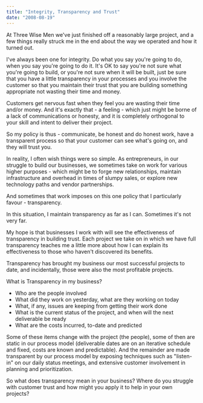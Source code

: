 ```yaml
---
title: "Integrity, Transparency and Trust"
date: "2008-08-19"
---
```


At Three Wise Men we've just finished off a reasonably large project, and a few things really struck me in the end about the way we operated and how it turned out.

I've always been one for integrity. Do what you say you're going to do, when you say you're going to do it. It's OK to say you're not sure what you're going to build, or you're not sure when it will be built, just be sure that you have a little transparency in your processes and you involve the customer so that you maintain their trust that you are building something appropriate not wasting their time and money.

Customers get nervous fast when they feel you are wasting their time and/or money. And it's exactly that - a feeling - which just might be borne of a lack of communications or honesty, and it is completely orthogonal to your skill and intent to deliver their project.

So my policy is thus - communicate, be honest and do honest work, have a transparent process so that your customer can see what's going on, and they will trust you.

In reality, I often wish things were so simple. As entrepreneurs, in our struggle to build our businesses, we sometimes take on work for various higher purposes - which might be to forge new relationships, maintain infrastructure and overhead in times of slumpy sales, or explore new technology paths and vendor partnerships.

And sometimes that work imposes on this one policy that I particularly favour - transparency.

In this situation, I maintain transparency as far as I can. Sometimes it's not very far.

My hope is that businesses I work with will see the effectiveness of transparency in building trust. Each project we take on in which we have full transparency teaches me a little more about how I can explain its effectiveness to those who haven't discovered its benefits.

Transparency has brought my business our most successful projects to date, and incidentally, those were also the most profitable projects.

What is Transparency in my business?

- Who are the people involved
- What did they work on yesterday, what are they working on today
- What, if any, issues are keeping from getting their work done
- What is the current status of the project, and when will the next deliverable be ready
- What are the costs incurred, to-date and predicted

Some of these items change with the project (the people), some of then are static in our process model (deliverable dates are on an iterative schedule and fixed, costs are known and predictable). And the remainder are made transparent by our process model by exposing techniques such as "listen-in" on our daily status meetings, and extensive customer involvement in planning and prioritization.

So what does transparency mean in your business? Where do you struggle with customer trust and how might you apply it to help in your own projects?
